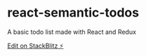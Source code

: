# react-semantic-todos

A basic todo list made with React and Redux

[Edit on StackBlitz ⚡️](https://stackblitz.com/edit/react-semantic-todos)